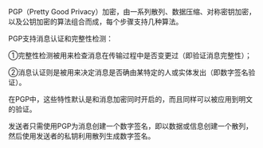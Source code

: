 PGP（Pretty Good Privacy）加密，由一系列散列、数据压缩、对称密钥加密，以及公钥加密的算法组合而成，每个步骤支持几种算法。

PGP支持消息认证和完整性检测：

①完整性检测被用来检查消息在传输过程中是否变更过（即验证消息完整性）；

②消息认证则是被用来决定消息是否确由某特定的人或实体发出（即数字签名验证）。

在PGP中，这些特性默认是和消息加密同时开启的，而且同样可以被应用到明文的验证。

发送者只需使用PGP为消息创建一个数字签名，即以数据或信息创建一个散列，然后使用发送者的私钥利用散列生成数字签名。
